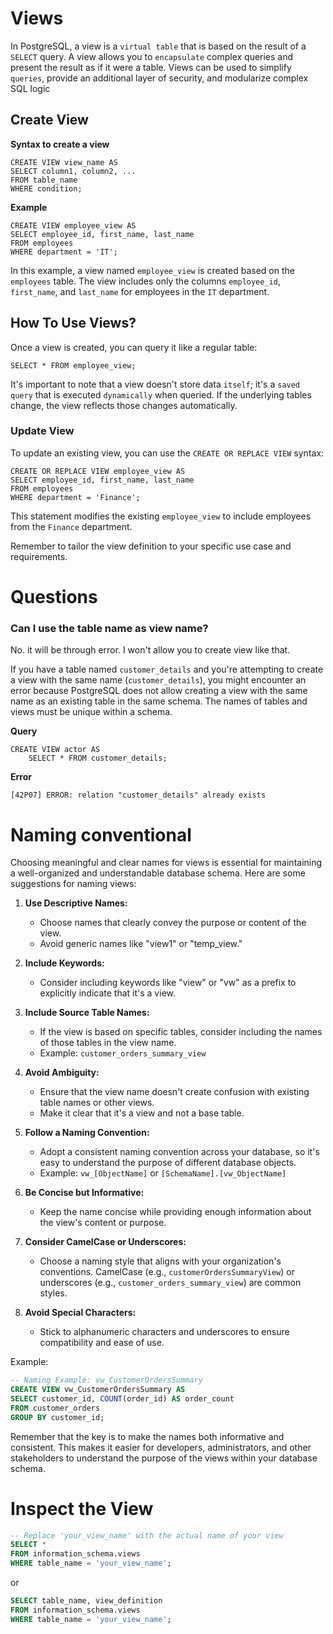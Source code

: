 # Views
In PostgreSQL, a view is a `virtual table` that is based on the result of a `SELECT` query. A view allows you to `encapsulate` complex queries and present the result as if it were a table. Views can be used to simplify `queries`, provide an additional layer of security, and modularize complex SQL logic

## Create View
**Syntax to create a view**

```
CREATE VIEW view_name AS
SELECT column1, column2, ...
FROM table_name
WHERE condition;
```
**Example**
```
CREATE VIEW employee_view AS
SELECT employee_id, first_name, last_name
FROM employees
WHERE department = 'IT';

```
In this example, a view named `employee_view` is created based on the `employees` table. The view includes only the columns `employee_id`, `first_name`, and `last_name` for employees in the `IT` department.

## How To Use Views?
Once a view is created, you can query it like a regular table:
```
SELECT * FROM employee_view;
```

It's important to note that a view doesn't store data `itself`; it's a `saved query` that is executed `dynamically` when queried. If the underlying tables change, the view reflects those changes automatically.

### Update View
To update an existing view, you can use the `CREATE OR REPLACE VIEW` syntax:
```
CREATE OR REPLACE VIEW employee_view AS
SELECT employee_id, first_name, last_name
FROM employees
WHERE department = 'Finance';
```
This statement modifies the existing `employee_view` to include employees from the `Finance` department.

Remember to tailor the view definition to your specific use case and requirements.

# Questions
### Can I use the table name as view name?
No. it will be through error. I won't allow you to create view like that.

If you have a table named `customer_details` and you're attempting to create a view with the same name (`customer_details`), you might encounter an error because PostgreSQL does not allow creating a view with the same name as an existing table in the same schema. The names of tables and views must be unique within a schema.

**Query**
```
CREATE VIEW actor AS
    SELECT * FROM customer_details;
```
**Error**
```
[42P07] ERROR: relation "customer_details" already exists
```

# Naming conventional
Choosing meaningful and clear names for views is essential for maintaining a well-organized and understandable database schema. Here are some suggestions for naming views:

1. **Use Descriptive Names:**
   - Choose names that clearly convey the purpose or content of the view.
   - Avoid generic names like "view1" or "temp_view."

2. **Include Keywords:**
   - Consider including keywords like "view" or "vw" as a prefix to explicitly indicate that it's a view.

3. **Include Source Table Names:**
   - If the view is based on specific tables, consider including the names of those tables in the view name.
   - Example: `customer_orders_summary_view`

4. **Avoid Ambiguity:**
   - Ensure that the view name doesn't create confusion with existing table names or other views.
   - Make it clear that it's a view and not a base table.

5. **Follow a Naming Convention:**
   - Adopt a consistent naming convention across your database, so it's easy to understand the purpose of different database objects.
   - Example: `vw_[ObjectName]` or `[SchemaName].[vw_ObjectName]`

6. **Be Concise but Informative:**
   - Keep the name concise while providing enough information about the view's content or purpose.

7. **Consider CamelCase or Underscores:**
   - Choose a naming style that aligns with your organization's conventions. CamelCase (e.g., `customerOrdersSummaryView`) or underscores (e.g., `customer_orders_summary_view`) are common styles.

8. **Avoid Special Characters:**
   - Stick to alphanumeric characters and underscores to ensure compatibility and ease of use.

Example:
```sql
-- Naming Example: vw_CustomerOrdersSummary
CREATE VIEW vw_CustomerOrdersSummary AS
SELECT customer_id, COUNT(order_id) AS order_count
FROM customer_orders
GROUP BY customer_id;
```

Remember that the key is to make the names both informative and consistent. This makes it easier for developers, administrators, and other stakeholders to understand the purpose of the views within your database schema.

# Inspect the View
```sql
-- Replace 'your_view_name' with the actual name of your view
SELECT *
FROM information_schema.views
WHERE table_name = 'your_view_name';

```
or
```sql
SELECT table_name, view_definition
FROM information_schema.views
WHERE table_name = 'your_view_name';
```
